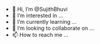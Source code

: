 - 👋 Hi, I’m @SujithBhuvi
- 👀 I’m interested in ...
- 🌱 I’m currently learning ...
- 💞️ I’m looking to collaborate on ...
- 📫 How to reach me ...

<!---
SujithBhuvi/SujithBhuvi is a ✨ special ✨ repository because its `README.md` (this file) appears on your GitHub profile.
You can click the Preview link to take a look at your changes.
--->
